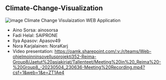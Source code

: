 ## Climate-Change-Visualization
![image](https://user-images.githubusercontent.com/95390348/235809791-70b9d79b-e961-446a-8241-d425150b1f26.png)
Climate Change Visulaization WEB Application
- Aino Sorsa: ainosorsa
- Fadi Helal: SAIPRONE
- Ilya Apasov: Apasov49
- Nora Karjalainen: NoraKarj
- Video presentation:  https://oamk.sharepoint.com/:v:/r/teams/Web-ohjelmoinninsovellusprojekti352-Reima-Group8/Jaetut%20asiakirjat/Tallenteet/Meeting%20in%20_Reima%20-%20Group8_-20230504_230636-Meeting%20Recording.mp4?csf=1&web=1&e=ZT1Ae4
